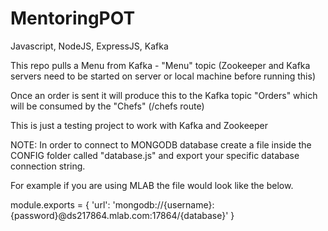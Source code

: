 # MentoringPOT

Javascript, NodeJS, ExpressJS, Kafka

This repo pulls a Menu from Kafka - "Menu" topic (Zookeeper and Kafka servers need to be started on server or local machine before running this) 

Once an order is sent it will produce this to the Kafka topic "Orders" which will be consumed by the "Chefs" (/chefs route)

This is just a testing project to work with Kafka and Zookeeper

NOTE: In order to connect to MONGODB database create a file inside the CONFIG folder called "database.js" and export your specific database connection string. 

For example if you are using MLAB the file would look like the below. 

module.exports = {
    'url': 'mongodb://{username}:{password}@ds217864.mlab.com:17864/{database}'
}
